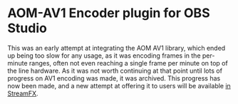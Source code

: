 # AOM-AV1 Encoder plugin for OBS Studio
This was an early attempt at integrating the AOM AV1 library, which ended up being too slow for any usage, as it was encoding frames in the per-minute ranges, often not even reaching a single frame per minute on top of the line hardware. As it was not worth continuing at that point until lots of progress on AV1 encoding was made, it was archived. This progress has now been made, and a new attempt at offering it to users will be available [in StreamFX](https://github.com/Xaymar/obs-StreamFX/wiki).
